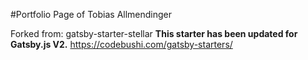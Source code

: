 #Portfolio Page of Tobias Allmendinger

Forked from:
gatsby-starter-stellar
**This starter has been updated for Gatsby.js V2.**
https://codebushi.com/gatsby-starters/ 
